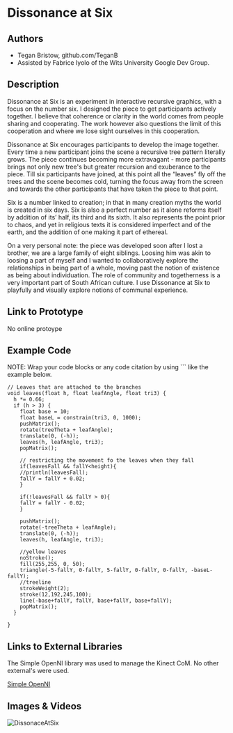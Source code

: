 # Dissonance at Six


## Authors
- Tegan Bristow, github.com/TeganB
- Assisted by Fabrice Iyolo of the Wits University Google Dev Group.

## Description
Dissonance at Six is an experiment in interactive recursive graphics, with a focus on the number six.  I designed the piece to get participants actively together. I believe that coherence or clarity in the world comes from people sharing and cooperating. The work however also questions the limit of this cooperation and where we lose sight ourselves in this cooperation.

Dissonance at Six encourages participants to develop the image together. Every time a new participant joins the scene a recursive tree pattern literally grows. The piece continues becoming more extravagant - more participants brings not only new tree's but greater recursion and exuberance to the piece. Till six participants have joined, at this point all the “leaves” fly off the trees and the scene becomes cold, turning the focus away from the screen and towards the other participants that have taken the piece to that point.

Six is a number linked to creation; in that in many creation myths the world is created in six days. Six is also a perfect number as it alone reforms itself by addition of its’ half, its third and its sixth. It also represents the point prior to chaos, and yet in religious texts it is considered imperfect and of the earth, and the addition of one making it part of ethereal.

On a very personal note: the piece was developed soon after I lost a brother, we are a large family of eight siblings. Loosing him was akin to loosing a part of myself and I wanted to collaboratively explore the relationships in being part of a whole, moving past the notion of existence as being about individuation. The role of community and togetherness is a very important part of South African culture. I use Dissonance at Six to playfully and visually explore notions of communal experience.


## Link to Prototype
No online protoype


## Example Code
NOTE: Wrap your code blocks or any code citation by using ``` like the example below.
```
// Leaves that are attached to the branches
void leaves(float h, float leafAngle, float tri3) { 
  h *= 0.66;
  if (h > 3) {
    float base = 10;
    float baseL = constrain(tri3, 0, 1000);
    pushMatrix();
    rotate(treeTheta + leafAngle);
    translate(0, (-h)); 
    leaves(h, leafAngle, tri3); 
    popMatrix();  
    
    // restricting the movement fo the leaves when they fall
    if(leavesFall && fallY<height){
    //println(leavesFall);
    fallY = fallY + 0.02;
    }
    
    if(!leavesFall && fallY > 0){
    fallY = fallY - 0.02;
    }    
    
    pushMatrix();
    rotate(-treeTheta + leafAngle);
    translate(0, (-h));
    leaves(h, leafAngle, tri3);
    
    //yellow leaves
    noStroke();
    fill(255,255, 0, 50);
    triangle(-5-fallY, 0-fallY, 5-fallY, 0-fallY, 0-fallY, -baseL-fallY);
    //treeline
    strokeWeight(2);
    stroke(12,192,245,100);
    line(-base+fallY, fallY, base+fallY, base+fallY);
    popMatrix();
  }
  
}
```
## Links to External Libraries
The Simple OpenNI library was used to manage the Kinect CoM.
No other external's were used.

[Simple OpenNI](https://code.google.com/p/simple-openni/ "Simple OpenNI")

## Images & Videos

![DissonaceAtSix](http://simple-openni.googlecode.com/svn/site/screenshots/User3dOri.jpg "Simple OpenNi Examples")


